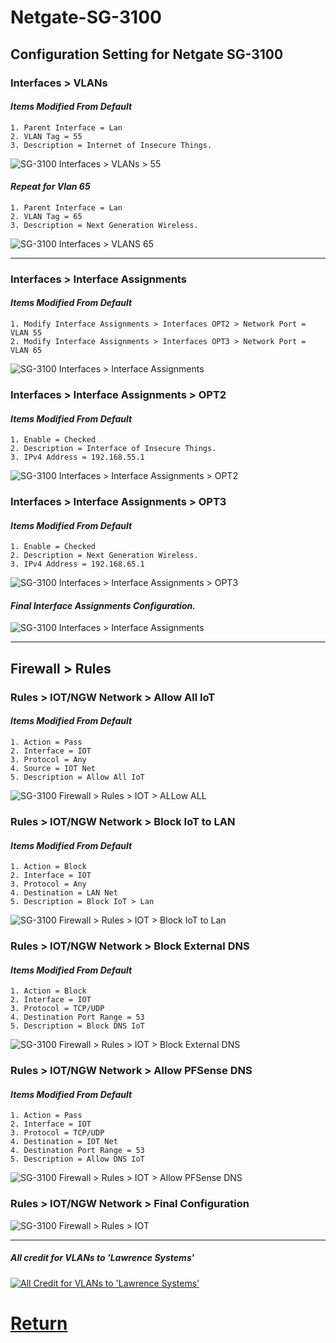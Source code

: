 # Netgate-SG-3100

## Configuration Setting for Netgate SG-3100

### **Interfaces > VLANs**

#### *Items Modified From Default*

    1. Parent Interface = Lan
    2. VLAN Tag = 55
    3. Description = Internet of Insecure Things.

![SG-3100 Interfaces > VLANs > 55](images/Interfaces-Vlan-55.png)

#### *Repeat for Vlan 65*

    1. Parent Interface = Lan
    2. VLAN Tag = 65
    3. Description = Next Generation Wireless.

![SG-3100 Interfaces > VLANS 65](images/Interfaces-Vlan-65.png)

---

### **Interfaces > Interface Assignments**

#### *Items Modified From Default*

    1. Modify Interface Assignments > Interfaces OPT2 > Network Port = VLAN 55
    2. Modify Interface Assignments > Interfaces OPT3 > Network Port = VLAN 65

![SG-3100 Interfaces > Interface Assignments](images/Interfaces-Interface-Assignments.png)

### **Interfaces > Interface Assignments > OPT2**

#### *Items Modified From Default*

    1. Enable = Checked
    2. Description = Interface of Insecure Things.
    3. IPv4 Address = 192.168.55.1

![SG-3100 Interfaces > Interface Assignments > OPT2](images/Interfaces_OPT2_VLAN.55.png)

### **Interfaces > Interface Assignments > OPT3**

#### *Items Modified From Default*

    1. Enable = Checked
    2. Description = Next Generation Wireless.
    3. IPv4 Address = 192.168.65.1

![SG-3100 Interfaces > Interface Assignments > OPT3](images/Interfaces_OPT2_VLAN.65.png)

#### *Final Interface Assignments Configuration.*

![SG-3100 Interfaces > Interface Assignments](images/Interfaces-Interface-Assignments2.png)

---

## Firewall > Rules

### **Rules > IOT/NGW Network > Allow All IoT**

#### *Items Modified From Default*
    1. Action = Pass
    2. Interface = IOT
    3. Protocol = Any
    4. Source = IOT Net
    5. Description = Allow All IoT


![SG-3100 Firewall > Rules > IOT > ALLow ALL](images/Firewall_Rules_Vlan_IOT_Allow_All.png)

### **Rules > IOT/NGW Network > Block IoT to LAN**

#### *Items Modified From Default*
    1. Action = Block
    2. Interface = IOT
    3. Protocol = Any
    4. Destination = LAN Net
    5. Description = Block IoT > Lan


![SG-3100 Firewall > Rules > IOT > Block IoT to Lan](images/Firewall_Rules_Vlan_IOT_Block_IOT_Lan.png)

### **Rules > IOT/NGW Network > Block External DNS**

#### *Items Modified From Default*
    1. Action = Block
    2. Interface = IOT
    3. Protocol = TCP/UDP
    4. Destination Port Range = 53 
    5. Description = Block DNS IoT


![SG-3100 Firewall > Rules > IOT > Block External DNS](images/Firewall_Rules_Vlan_IOT_Block_Dns.png)

### **Rules > IOT/NGW Network > Allow PFSense DNS**

#### *Items Modified From Default*
    1. Action = Pass
    2. Interface = IOT
    3. Protocol = TCP/UDP
    4. Destination = IOT Net
    4. Destination Port Range = 53 
    5. Description = Allow DNS IoT


![SG-3100 Firewall > Rules > IOT > Allow PFSense DNS](images/Firewall_Rules_Vlan_IOT_Allow_Dns.png)

### **Rules > IOT/NGW Network > Final Configuration**

![SG-3100 Firewall > Rules > IOT ](images/Firewall_Rules_Vlan_IOT_Final.png)

---

##### All credit for VLANs to 'Lawrence Systems'

[![All Credit for VLANs to 'Lawrence Systems'](https://img.youtube.com/vi/b2w1Ywt081o/0.jpg)](https://www.youtube.com/watch?v=b2w1Ywt081o)


# [Return](../README.md)
